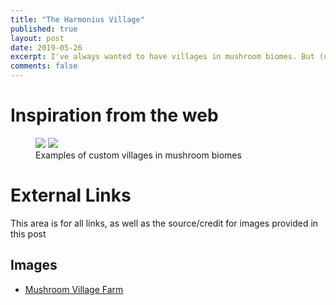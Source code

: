 ```yaml
---
title: "The Harmonius Village"
published: true
layout: post
date: 2019-05-26
excerpt: I've always wanted to have villages in mushroom biomes. But (unless mods are involved) they still haven't been added. So I thought, why not create my own one? It will get me emeralds and other good loot from trading (including XP), and be a fun project to work on that will fill up more of the island.
comments: false
---
```


# Inspiration from the web
<figure class="third">
	<img src="https://pbs.twimg.com/media/D7dqYBjV4AE5wcb.jpg:large>
	<img src="https://pbs.twimg.com/media/D7Nlx0zU8AAVK71.jpg">
	<img src="https://pbs.twimg.com/media/D7Nlx04UIAA84yN.jpg">
	<figcaption>Examples of custom villages in mushroom biomes</figcaption>
</figure>







# External Links
This area is for all links, as well as the source/credit for images provided in this post
## Images
* [Mushroom Village Farm](https://i772.photobucket.com/albums/yy5/1bbrown/2012-09-05_052736.png)

